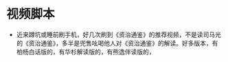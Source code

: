 # 视频脚本
- 近来蹲坑或睡前刷手机，好几次刷到《资治通鉴》的推荐视频，不是读司马光的《资治通鉴》，多半是兜售吆喝他人对《资治通鉴》的解读。好多版本，有柏杨白话版的，有华杉解读版的，有熊逸伴读版的，